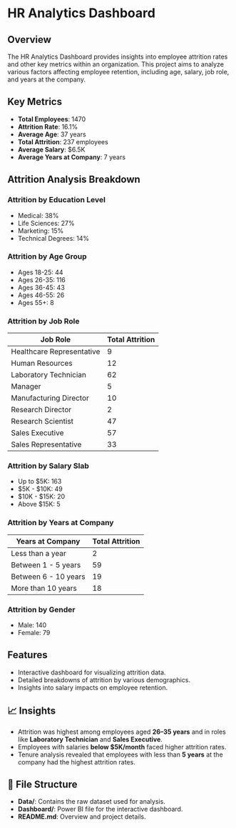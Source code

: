 # HR Analytics Dashboard

## Overview
The HR Analytics Dashboard provides insights into employee attrition rates and other key metrics within an organization. This project aims to analyze various factors affecting employee retention, including age, salary, job role, and years at the company.

## Key Metrics
- **Total Employees**: 1470
- **Attrition Rate**: 16.1%
- **Average Age**: 37 years
- **Total Attrition**: 237 employees
- **Average Salary**: $6.5K
- **Average Years at Company**: 7 years

## Attrition Analysis Breakdown
### Attrition by Education Level
- Medical: 38%
- Life Sciences: 27%
- Marketing: 15%
- Technical Degrees: 14%

### Attrition by Age Group
- Ages 18-25: 44
- Ages 26-35: 116
- Ages 36-45: 43
- Ages 46-55: 26
- Ages 55+: 8

### Attrition by Job Role
| Job Role                    | Total Attrition |
|-----------------------------|------------------|
| Healthcare Representative    | 9                |
| Human Resources              | 12               |
| Laboratory Technician        | 62               |
| Manager                      | 5                |
| Manufacturing Director       | 10               |
| Research Director            | 2                |
| Research Scientist           | 47               |
| Sales Executive              | 57               |
| Sales Representative         | 33               |

### Attrition by Salary Slab
- Up to $5K: 163
- $5K - $10K: 49
- $10K - $15K: 20
- Above $15K: 5

### Attrition by Years at Company
| Years at Company | Total Attrition |
|-------------------|------------------|
| Less than a year   | 2                |
| Between 1 - 5 years| 59               |
| Between 6 - 10 years| 19              |
| More than 10 years | 18              |

### Attrition by Gender
- Male: 140
- Female: 79

## Features
- Interactive dashboard for visualizing attrition data.
- Detailed breakdowns of attrition by various demographics.
- Insights into salary impacts on employee retention.

## 📈 Insights  
- Attrition was highest among employees aged **26–35 years** and in roles like **Laboratory Technician** and **Sales Executive**.  
- Employees with salaries **below $5K/month** faced higher attrition rates.  
- Tenure analysis revealed that employees with less than **5 years** at the company had the highest attrition rates.  

## 📂 File Structure  
- **Data/**: Contains the raw dataset used for analysis.  
- **Dashboard/**: Power BI file for the interactive dashboard.  
- **README.md**: Overview and project details.  

